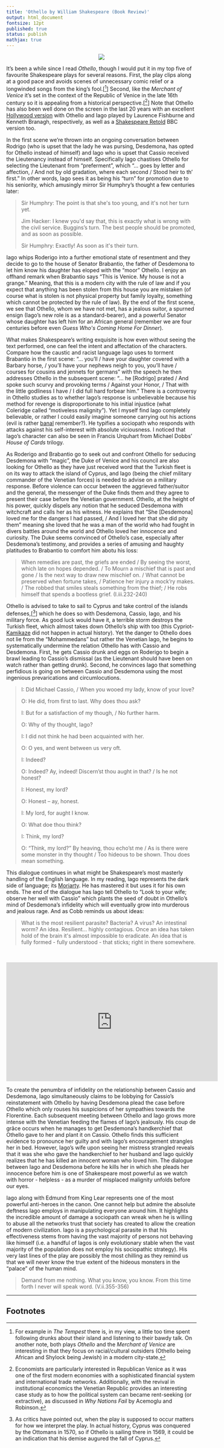 ```yaml
---
title: 'Othello by William Shakespeare (Book Review)'
output: html_document
fontsize: 12pt
published: true
status: publish
mathjax: true
---
```


<p align="center">
  <img src="/figures/Othello.jpg">
</p>

It’s been a while since I read *Othello*, though I would put it in my top five of favourite Shakespeare plays for several reasons. First, the play clips along at a good pace and avoids scenes of unnecessary comic relief or a longwinded songs from the king’s fool.[[^1]] Second, like the *Merchant of Venice* it’s set in the context of the Republic of Venice in the late 16th century so it is appealing from a historical perspective.[[^2]] Note that Othello has also been well done on the screen in the last 20 years with an excellent [Hollywood version](https://www.youtube.com/watch?v=WIIjya_5Oro) with Othello and Iago played by Laurence Fishburne and Kenneth Branagh, respectively, as well as a [Shakespeare Retold](https://www.youtube.com/watch?v=cIcCE3s_rFc) BBC version too.

In the first scene we’re thrown into an ongoing conversation between Rodrigo (who is upset that the lady he was pursing, Desdemona, has opted for Othello instead of himself) and Iago who is upset that Cassio received the Lieutenancy instead of himself. Specifically Iago chastises Othello for selecting the Lieutenant from “preferment”, which “… goes by letter and affection, / And not by old gradation, where each second / Stood heir to th’ first.” In other words, Iago sees it as being his “turn” for promotion due to his seniority, which amusingly mirror Sir Humphry’s thought a few centuries later:

> Sir Humphry: The point is that she's too young, and it's not her turn yet.
> 
> Jim Hacker: I knew you'd say that, this is exactly what is wrong with the civil service. Buggins’s turn. The best people should be promoted, and as soon as possible.
> 
> Sir Humphry: Exactly! As soon as it's their turn.

Iago whips Roderigo into a further emotional state of resentment and they decide to go to the house of Senator Brabantio, the father of Desdemona to let him know his daughter has eloped with the “moor” Othello. I enjoy an offhand remark when Brabantio says “This is Venice. My house is not a grange.” Meaning, that this is a modern city with the rule of law and if you expect that anything has been stolen from this house you are mistaken (of course what is stolen is not physical property but family loyalty, something which cannot be protected by the rule of law). By the end of the first scene, we see that Othello, whom we have not met, has a jealous suitor, a spurned ensign (Iago’s new role is as a standard-bearer), and a powerful Senator whose daughter has left him for an African general (remember we are four centuries before even *Guess Who's Coming Home For Dinner*).

What makes Shakespeare’s writing exquisite is how even without seeing the text performed, one can feel the intent and affectation of the characters. Compare how the caustic and racist language Iago uses to torment Brabantio in the first scene: “… you’ll / have your daughter covered with a Barbary horse, / you’ll have your nephews neigh to you, you’ll have / courses for cousins and jennets for germans” with the speech he then addresses Othello in the subsequent scene: “… he [Rodrigo] prated / And spoke such scurvy and provoking terms / Against your Honor, / That with the little godliness I have / I did full hard forbear him.” There is a controversy in Othello studies as to whether Iago’s response is unbelievable because his method for revenge is disproportionate to his initial injustice (what Coleridge called “motiveless malignity”). Yet I myself find Iago completely believable, or rather I could easily imagine someone carrying out his actions (evil is rather [banal](https://en.wikipedia.org/wiki/Eichmann_in_Jerusalem#The_banality_of_evil) remember?). He typifies a sociopath who responds with attacks against his self-interest with absolute viciousness. I noticed that Iago’s character can also be seen in Francis Urquhart from Michael Dobbs’ *House of Cards* trilogy.


As Roderigo and Brabantio go to seek out and confront Othello for seducing Desdemona with “magic”, the Duke of Venice and his council are also looking for Othello as they have just received word that the Turkish fleet is on its way to attack the island of Cyprus, and Iago (being the chief military commander of the Venetian forces) is needed to advise on a military response. Before violence can occur between the aggrieved father/suitor and the general, the messenger of the Duke finds them and they agree to present their case before the Venetian government. Othello, at the height of his power, quickly dispels any notion that he seduced Desdemona with witchcraft and calls her as his witness. He explains that “She [Desdemona] loved me for the dangers I had passed, / And I loved her that she did pity them” meaning she loved that he was a man of the world who had fought in divers battles around the world and Othello loved her innocence and curiosity. The Duke seems convinced of Othello’s case, especially after Desdemona’s testimony, and provides a series of amusing and haughty platitudes to Brabantio to comfort him abotu his loss:

> When remedies are past, the griefs are ended / By seeing the worst, which late on hopes depended. / To Mourn a mischief that is past and gone / Is the next way to draw new mischief on. / What cannot be preserved when fortune takes, / Patience her injury a mock’ry makes. / The robbed that smiles steals something from the thief; / He robs himself that spends a bootless grief. (I.iii.232-240)

Othello is advised to take to sail to Cyprus and take control of the islands defenses,[[^3]] which he does so with Desdemona, Cassio, Iago, and his military force. As good luck would have it, a terrible storm destroys the Turkish fleet, which almost takes down Othello’s ship with too (this Cypriot-[Kamikaze](https://en.wikipedia.org/wiki/Kamikaze_(typhoon)) did not happen in actual history). Yet the danger to Othello does not lie from the “Mohammedans” but rather the Venetian Iago, he begins to systematically undermine the relation Othello has with Cassio and Desdemona. First, he gets Cassio drunk and eggs on Roderigo to begin a brawl leading to Cassio’s dismissal (as the Lieutenant should have been on watch rather than getting drunk). Second, he convinces Iago that something perfidious is going on between Cassio and Desdemona using the most ingenious prevarications and circumlocutions.

> I: Did Michael Cassio, / When you wooed my lady, know of your love?
> 
> O: He did, from first to last. Why does thou ask?
> 
> I: But for a satisfaction of my though, / No further harm.
> 
> O: Why of thy thought, Iago?
> 
> I: I did not think he had been acquainted with her.
> 
> O: O yes, and went between us very oft.
> 
> I: Indeed?
> 
> O: Indeed? Ay, indeed! Discern’st thou aught in that? / Is he not honest?
> 
> I: Honest, my lord?
> 
> O: Honest – ay, honest.
> 
> I: My lord, for aught I know.
> 
> O: What doe thou think?
> 
> I: Think, my lord?
> 
> O: “Think, my lord?” By heaving, thou echo’st me / As is there were some monster in thy thought / Too hideous to be shown. Thou does mean something.

This dialogue continues in what might be Shakespeare’s most masterly handling of the English language. In my reading, Iago represents the dark side of language; its [Moriarty](https://en.wikipedia.org/wiki/Professor_Moriarty). He has mastered it but uses it for his own ends. The end of the dialogue has Iago tell Othello to “Look to your wife; observe her well with Cassio” which plants the seed of doubt in Othello’s mind of Desdemona’s infidelity which will eventually grow into murderous and jealous rage. And as Cobb reminds us about ideas:

> What is the most resilient parasite? Bacteria? A virus? An intestinal worm? An idea. Resilient... highly contagious. Once an idea has taken hold of the brain it's almost impossible to eradicate. An idea that is fully formed - fully understood - that sticks; right in there somewhere.
<br>

<p align="center">
  <iframe width="560" height="315" src="https://www.youtube.com/embed/YzOGcTvoSUs" frameborder="0" allowfullscreen></iframe>
</p>

To create the penumbra of infidelity on the relationship between Cassio and Desdemona, Iago simultaneously claims to be lobbying for Cassio’s reinstatement with Othello by having Desdemona plead the case before Othello which only rouses his suspicions of her sympathies towards the Florentine. Each subsequent meeting between Othello and Iago grows more intense with the Venetian feeding the flames of Iago’s jealously. His coup de grâce occurs when he manages to get Desdemona’s handkerchief that Othello gave to her and plant it on Cassio. Othello finds this sufficient evidence to pronounce her guilty and with Iago’s encouragement strangles her in bed. However, Iago’s wife upon seeing her mistress strangled reveals that it was she who gave the handkerchief to her husband and Iago quickly realizes that he has killed an innocent woman who loved him. The dialogue between Iago and Desdemona before he kills her in which she pleads her innocence before him is one of Shakespeare most powerful as we watch with horror - helpless - as a murder of misplaced malignity unfolds before our eyes.

Iago along with Edmund from King Lear represents one of the most powerful anti-heroes in the canon. One cannot help but admire the absolute deftness Iago employs in manipulating everyone around him. It highlights the incredible amount of damage a sociopath can wreak when he is willing to abuse all the networks trust that society has created to allow the creation of modern civilization. Iago is a psychological parasite in that his effectiveness stems from having the vast majority of persons not behaving like himself (i.e. a handful of Iagos is only evolutionary stable when the vast majority of the population does not employ his sociopathic strategy). His very last lines of the play are possibly the most chilling as they remind us that we will never know the true extent of the hideous monsters in the “palace” of the human mind.

> Demand from me nothing. What you know, you know. From this time forth I never will speak word. (V.ii.355-356)

* * * 

## Footnotes


[^1]: For example in *The Tempest* there is, in my view, a little too time spent following drunks about their island and listening to their bawdy talk. On another note, both plays *Othello* and the *Merchant of Venice* are interesting in that they focus on racial/cultural outsiders (Othello being African and Shylock being Jewish) in a modern city-state. 

[^2]: Economists are particularly interested in Republican Venice as it was one of the first modern economies with a sophisticated financial system and international trade networks. Additionally, with the revival in institutional economics the Venetian Republic provides an interesting case study as to how the political system can became rent-seeking (or extractive), as discussed in *Why Nations Fail* by Acemoglu and Robinson. 

[^3]: As critics have pointed out, when the play is supposed to occur matters for how we interpret the play. In actual history, Cyprus was conquered by the Ottomans in 1570, so if Othello is sailing there in 1569, it could be an indication that his demise augured the fall of Cyprus.  
